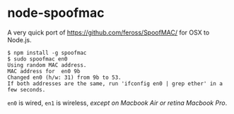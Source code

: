 # node-spoofmac

A very quick port of https://github.com/feross/SpoofMAC/ for OSX to Node.js.

    $ npm install -g spoofmac
    $ sudo spoofmac en0
    Using random MAC address.
    MAC address for  en0 9b
    Changed en0 (h/w: 31) from 9b to 53.
    If both addresses are the same, run 'ifconfig en0 | grep ether' in a few seconds.

`en0` is wired, `en1` is wireless, *except on Macbook Air or retina Macbook Pro*.
